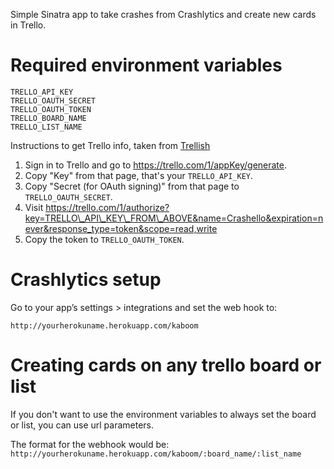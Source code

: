 Simple Sinatra app to take crashes from Crashlytics and create new cards in Trello.

# Required environment variables

```
TRELLO_API_KEY
TRELLO_OAUTH_SECRET
TRELLO_OAUTH_TOKEN
TRELLO_BOARD_NAME
TRELLO_LIST_NAME
```

Instructions to get Trello info, taken from [Trellish](http://github.com/wgibbs/trellish)

1. Sign in to Trello and go to https://trello.com/1/appKey/generate.
1. Copy "Key" from that page, that's your `TRELLO_API_KEY`.
1. Copy "Secret (for OAuth signing)" from that page to `TRELLO_OAUTH_SECRET`.
1. Visit https://trello.com/1/authorize?key=TRELLO\_API\_KEY\_FROM\_ABOVE&name=Crashello&expiration=never&response_type=token&scope=read,write
1. Copy the token to `TRELLO_OAUTH_TOKEN`.



# Crashlytics setup

Go to your app’s settings > integrations and set the web hook to:

`http://yourherokuname.herokuapp.com/kaboom`

# Creating cards on any trello board or list
If you don't want to use the environment variables to always set the board or list, you can use url parameters.

The format for the webhook would be:
`http://yourherokuname.herokuapp.com/kaboom/:board_name/:list_name`